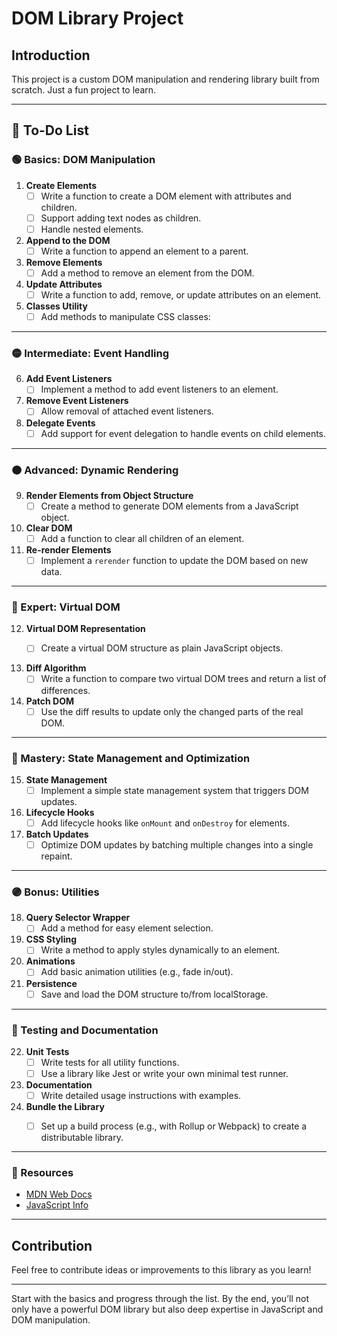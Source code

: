 
# DOM Library Project

## Introduction
This project is a custom DOM manipulation and rendering library built from scratch. Just a fun project to learn.

---

## 📜 To-Do List

### 🟢 Basics: DOM Manipulation
1. **Create Elements**
   - [ ] Write a function to create a DOM element with attributes and children.
   - [ ] Support adding text nodes as children.
   - [ ] Handle nested elements.

2. **Append to the DOM**
   - [ ] Write a function to append an element to a parent.

3. **Remove Elements**
   - [ ] Add a method to remove an element from the DOM.

4. **Update Attributes**
   - [ ] Write a function to add, remove, or update attributes on an element.

5. **Classes Utility**
   - [ ] Add methods to manipulate CSS classes:

---

### 🟡 Intermediate: Event Handling
6. **Add Event Listeners**
   - [ ] Implement a method to add event listeners to an element.

7. **Remove Event Listeners**
   - [ ] Allow removal of attached event listeners.

8. **Delegate Events**
   - [ ] Add support for event delegation to handle events on child elements.

---

### 🟠 Advanced: Dynamic Rendering
9. **Render Elements from Object Structure**
   - [ ] Create a method to generate DOM elements from a JavaScript object.

10. **Clear DOM**
    - [ ] Add a function to clear all children of an element.

11. **Re-render Elements**
    - [ ] Implement a `rerender` function to update the DOM based on new data.

---

### 🔵 Expert: Virtual DOM
12. **Virtual DOM Representation**
    - [ ] Create a virtual DOM structure as plain JavaScript objects.


13. **Diff Algorithm**
    - [ ] Write a function to compare two virtual DOM trees and return a list of differences.

14. **Patch DOM**
    - [ ] Use the diff results to update only the changed parts of the real DOM.

---

### 🔴 Mastery: State Management and Optimization
15. **State Management**
    - [ ] Implement a simple state management system that triggers DOM updates.

16. **Lifecycle Hooks**
    - [ ] Add lifecycle hooks like `onMount` and `onDestroy` for elements.

17. **Batch Updates**
    - [ ] Optimize DOM updates by batching multiple changes into a single repaint.

---

### 🟣 Bonus: Utilities
18. **Query Selector Wrapper**
    - [ ] Add a method for easy element selection.

19. **CSS Styling**
    - [ ] Write a method to apply styles dynamically to an element.

20. **Animations**
    - [ ] Add basic animation utilities (e.g., fade in/out).

21. **Persistence**
    - [ ] Save and load the DOM structure to/from localStorage.

---

### 🧪 Testing and Documentation
22. **Unit Tests**
    - [ ] Write tests for all utility functions.
    - [ ] Use a library like Jest or write your own minimal test runner.

23. **Documentation**
    - [ ] Write detailed usage instructions with examples.

24. **Bundle the Library**
    - [ ] Set up a build process (e.g., with Rollup or Webpack) to create a distributable library.


---

### 📖 Resources
- [MDN Web Docs](https://developer.mozilla.org/)
- [JavaScript Info](https://javascript.info/)

---

## Contribution
Feel free to contribute ideas or improvements to this library as you learn!

---

Start with the basics and progress through the list. By the end, you’ll not only have a powerful DOM library but also deep expertise in JavaScript and DOM manipulation.
